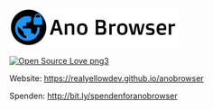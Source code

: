 ![Ano Browser](logo_black.png)

[![Open Source Love png3](https://badges.frapsoft.com/os/v3/open-source.png?v=103)](https://github.com/realYellowDev/anobrowser/)

Website: https://realyellowdev.github.io/anobrowser

Spenden: http://bit.ly/spendenforanobrowser




